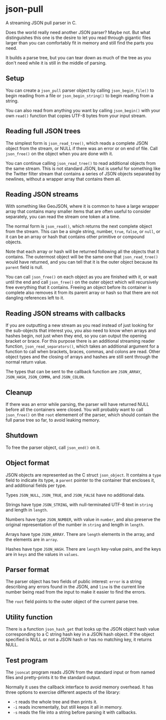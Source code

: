 json-pull
=========

A streaming JSON pull parser in C.

Does the world really need another JSON parser? Maybe not.
But what distinguishes this one is the desire to let you
read through gigantic files larger than you can comfortably
fit in memory and still find the parts you need.

It builds a parse tree, but you can tear down as much of the
tree as you don't need while it is still in the middle of parsing.

Setup
-----

You can create a <code>json_pull</code> parser object
by calling <code>json_begin_file()</code> to begin reading from a file
or <code>json_begin_string()</code> to begin reading from a string.

You can also read from anything you want by calling <code>json_begin()</code>
with your own <code>read()</code> function that copies UTF-8 bytes
from your input stream.

Reading full JSON trees 
-----------------------

The simplest form is <code>json_read_tree()</code>, which reads a complete
JSON object from the stream, or NULL if there was an error or on end of file.
Call <code>json_free()</code> on the object when you are done with it.

You can continue calling <code>json_read_tree()</code> to read additional objects
from the same stream. This is not standard JSON, but is useful for something like
the Twitter filter stream that contains a series of JSON objects separated by
newlines, without a wrapper array that contains them all.

Reading JSON streams
--------------------

With something like GeoJSON, where it is common to have a large wrapper array
that contains many smaller items that are often useful to consider separately,
you can read the stream one token at a time.

The normal form is <code>json_read()</code>, which returns the next complete
object from the stream. This can be a single string, number, <code>true</code>,
<code>false</code>, or <code>null</code>, or it can be an array or hash that
contains other primitive or compound objects.

Note that each array or hash will be returned following all the objects that it contains.
The outermost object will be the same one that <code>json_read_tree()</code> would
have returned, and you can tell that it is the outer object because its
<code>parent</code> field is null.

You can call <code>json_free()</code> on each object as you are finished with it,
or wait until the end and call <code>json_free()</code> on the outer object
which will recursively free everything that it contains. Freeing an object before
its container is complete also removes it from its parent array or hash so that
there are not dangling references left to it.

Reading JSON streams with callbacks
-----------------------------------

If you are outputting a new stream as you read instead of just looking for the
sub-objects that interest you, you also need to know when arrays and hashes begin,
not just when they end, so you can output the opening bracket or brace. For this
purpose there is an additional streaming reader function,
<code>json_read_separators()</code>, which takes an additional argument for
a function to call when brackets, braces, commas, and colons are read.
Other object types and the closing of arrays and hashes are still sent through
the normal return value.

The types that can be sent to the callback function are
<code>JSON_ARRAY</code>, <code>JSON_HASH</code>, <code>JSON_COMMA</code>,
and <code>JSON_COLON</code>.

Cleanup
-------

If there was an error while parsing, the parser will have returned NULL before
all the containers were closed. You will probably want to call <code>json_free()</code>
on the <code>root</code> elemement of the parser, which should contain the full parse
tree so far, to avoid leaking memory.

Shutdown
--------

To free the parser object, call <code>json_end()</code> on it.

Object format
-------------

JSON objects are represented as the C struct <code>json_object</code>.
It contains a <code>type</code> field to indicate its type, a <code>parent</code>
pointer to the container that encloses it, and additional fields per type.

Types <code>JSON_NULL</code>, <code>JSON_TRUE</code>, and <code>JSON_FALSE</code>
have no additional data.

Strings have type <code>JSON_STRING</code>, with null-terminated UTF-8 text
in <code>string</code> and length in <code>length</code>.

Numbers have type <code>JSON_NUMBER</code>, with value in <code>number</code>,
and also preserve the original representation of the number
in <code>string</code> and length in <code>length</code>.

Arrays have type <code>JSON_ARRAY</code>. There are <code>length</code> elements in the array,
and the elements are in <code>array</code>.

Hashes have type <code>JSON_HASH</code>. There are <code>length</code> key-value pairs,
and the keys are in <code>keys</code> and the values in <code>values</code>.

Parser format
-------------

The parser object has two fields of public interest: <code>error</code> is a string
describing any errors found in the JSON, and <code>line</code> is the current line number
being read from the input to make it easier to find the errors.

The <code>root</code> field points to the outer object of the current parse tree.

Utility function
----------------

There is a function <code>json_hash_get</code> that looks up the JSON object hash value
corresponding to a C string hash key in a JSON hash object. If the object specified is
NULL or not a JSON hash or has no matching key, it returns NULL.

Test program
------------

The <code>jsoncat</code> program reads JSON from the standard input or from
named files and pretty-prints it to the standard output.

Normally it uses the callback interface to avoid memory overhead.
It has three options to exercise different aspects of the library:

* <code>-t</code> reads the whole tree and then prints it.
* <code>-i</code> reads incrementally, but still keeps it all in memory.
* <code>-s</code> reads the file into a string before parsing it with callbacks.
